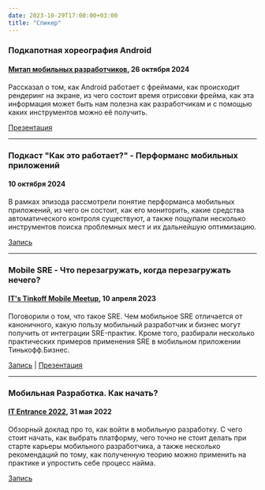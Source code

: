 ```yaml
---
date: 2023-10-29T17:00:00+03:00
title: "Спикер"
---
```


### Подкапотная хореография Android
#### [Митап мобильных разработчиков](https://nn-mobile-meetup.tilda.ws/), 26 октября 2024

Рассказал о том, как Android работает с фреймами, как происходит рендеринг на экране, из чего состоит время отрисовки фрейма, как эта информация может быть нам полезна как разработчикам и с помощью каких инструментов можно её получить.

[Презентация](https://drive.google.com/file/d/1xIwRvYRI95-k66OZZT84QDwS5lu7Txxl/view?usp=sharing)

---

### Подкаст "Как это работает?" - Перформанс мобильных приложений
#### 10 октября 2024

В рамках эпизода рассмотрели понятие перформанса мобильных приложений, из чего он состоит, как его мониторить, какие средства автоматического контроля существуют, а также пощупали несколько инструментов поиска проблемных мест и их дальнейшую оптимизацию.

[Запись](https://www.youtube.com/watch?v=2ygrDUeqJbU)

---

### Mobile SRE - Что перезагружать, когда перезагружать нечего? 
#### [IT's Tinkoff Mobile Meetup](https://meetup.tbank.ru/event/its-tinkoff-mobile-meetup6/), 10 апреля 2023

Поговорили о том, что такое SRE. Чем мобильное SRE отличается от каноничного, какую пользу мобильный разработчик и бизнес могут получить от интеграции SRE-практик. Кроме того, разбирали несколько практических примеров применения SRE в мобильном приложении Тинькофф.Бизнес.

[Запись](https://www.youtube.com/watch?v=2ygrDUeqJbU) | [Презентация](https://acdn.tinkoff.ru/static/meetups/talks/a729c376-9e85-4033-91f9-716db6807657.pdf) 

---

### Мобильная Разработка. Как начать?
#### [IT Entrance 2022](https://entrance.by/), 31 мая 2022
Обзорный доклад про то, как войти в мобильную разработку. С чего стоит начать, как выбрать платформу, чего точно не стоит делать при старте карьеры мобильного разработчика, а также несколько рекомендаций по тому, как полученную теорию можно применить на практике и упростить себе процесс найма. 

[Запись](https://www.youtube.com/watch?v=Pw6W3LpMTCs&t=4493)
